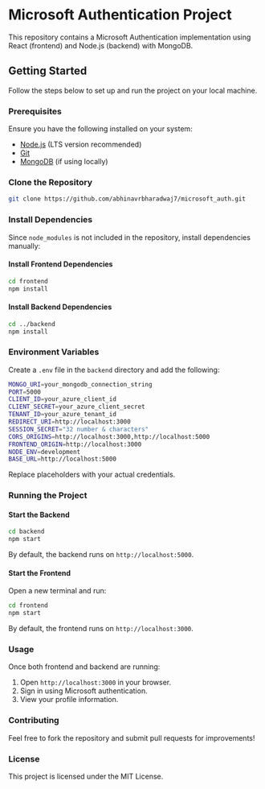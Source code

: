 # Microsoft Authentication Project

This repository contains a Microsoft Authentication implementation using React (frontend) and Node.js (backend) with MongoDB.

## Getting Started

Follow the steps below to set up and run the project on your local machine.

### Prerequisites

Ensure you have the following installed on your system:
- [Node.js](https://nodejs.org/) (LTS version recommended)
- [Git](https://git-scm.com/)
- [MongoDB](https://www.mongodb.com/try/download/community) (if using locally)

### Clone the Repository

```sh
git clone https://github.com/abhinavrbharadwaj7/microsoft_auth.git

```

### Install Dependencies

Since `node_modules` is not included in the repository, install dependencies manually:

#### Install Frontend Dependencies

```sh
cd frontend
npm install
```

#### Install Backend Dependencies

```sh
cd ../backend
npm install
```

### Environment Variables

Create a `.env` file in the `backend` directory and add the following:

```sh
MONGO_URI=your_mongodb_connection_string
PORT=5000
CLIENT_ID=your_azure_client_id
CLIENT_SECRET=your_azure_client_secret
TENANT_ID=your_azure_tenant_id
REDIRECT_URI=http://localhost:3000
SESSION_SECRET="32 number & characters"
CORS_ORIGINS=http://localhost:3000,http://localhost:5000
FRONTEND_ORIGIN=http://localhost:3000
NODE_ENV=development
BASE_URL=http://localhost:5000
```

Replace placeholders with your actual credentials.

### Running the Project

#### Start the Backend

```sh
cd backend
npm start
```

By default, the backend runs on `http://localhost:5000`.

#### Start the Frontend

Open a new terminal and run:

```sh
cd frontend
npm start
```

By default, the frontend runs on `http://localhost:3000`.

### Usage

Once both frontend and backend are running:
1. Open `http://localhost:3000` in your browser.
2. Sign in using Microsoft authentication.
3. View your profile information.

### Contributing

Feel free to fork the repository and submit pull requests for improvements!

### License

This project is licensed under the MIT License.
